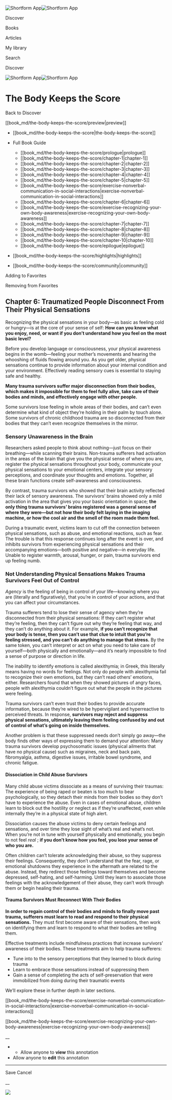 ![Shortform App](/img/logo.36a2399e.svg)![Shortform App](/img/logo-dark.70c1b072.svg)

Discover

Books

Articles

My library

Search

Discover

![Shortform App](/img/logo.36a2399e.svg)![Shortform App](/img/logo-dark.70c1b072.svg)

# The Body Keeps the Score

Back to Discover

[[book_md/the-body-keeps-the-score/preview|preview]]

  * [[book_md/the-body-keeps-the-score|the-body-keeps-the-score]]
  * Full Book Guide

    * [[book_md/the-body-keeps-the-score/prologue|prologue]]
    * [[book_md/the-body-keeps-the-score/chapter-1|chapter-1]]
    * [[book_md/the-body-keeps-the-score/chapter-2|chapter-2]]
    * [[book_md/the-body-keeps-the-score/chapter-3|chapter-3]]
    * [[book_md/the-body-keeps-the-score/chapter-4|chapter-4]]
    * [[book_md/the-body-keeps-the-score/chapter-5|chapter-5]]
    * [[book_md/the-body-keeps-the-score/exercise-nonverbal-communication-in-social-interactions|exercise-nonverbal-communication-in-social-interactions]]
    * [[book_md/the-body-keeps-the-score/chapter-6|chapter-6]]
    * [[book_md/the-body-keeps-the-score/exercise-recognizing-your-own-body-awareness|exercise-recognizing-your-own-body-awareness]]
    * [[book_md/the-body-keeps-the-score/chapter-7|chapter-7]]
    * [[book_md/the-body-keeps-the-score/chapter-8|chapter-8]]
    * [[book_md/the-body-keeps-the-score/chapter-9|chapter-9]]
    * [[book_md/the-body-keeps-the-score/chapter-10|chapter-10]]
    * [[book_md/the-body-keeps-the-score/epilogue|epilogue]]
  * [[book_md/the-body-keeps-the-score/highlights|highlights]]
  * [[book_md/the-body-keeps-the-score/community|community]]



Adding to Favorites 

Removing from Favorites 

## Chapter 6: Traumatized People Disconnect From Their Physical Sensations

Recognizing the physical sensations in your body—as basic as feeling cold or hungry—is at the core of your sense of self: **How can you know what you enjoy, need, or want if you don’t understand how you feel on the most basic level?**

Before you develop language or consciousness, your physical awareness begins in the womb—feeling your mother’s movements and hearing the whooshing of fluids flowing around you. As you get older, physical sensations continue to provide information about your internal condition and your environment. Effectively reading sensory cues is essential to staying safe and healthy.

**Many trauma survivors suffer major disconnection from their bodies, which makes it impossible for them to feel fully alive, take care of their bodies and minds, and effectively engage with other people.**

Some survivors lose feeling in whole areas of their bodies, and can’t even determine what kind of object they’re holding in their palm by touch alone. Some survivors of chronic childhood trauma are so disconnected from their bodies that they can’t even recognize themselves in the mirror.

### Sensory Unawareness in the Brain

Researchers asked people to think about nothing—just focus on their breathing—while scanning their brains. Non-trauma sufferers had activation in the areas of the brain that give you the physical sense of where you are, register the physical sensations throughout your body, communicate your physical sensations to your emotional centers, integrate your sensory perceptions, and coordinate your thoughts and emotions. Together, all these brain functions create self-awareness and consciousness.

By contrast, trauma survivors who showed that their brain activity reflected their lack of sensory awareness. The survivors’ brains showed only a mild activation in the area that gives you your basic orientation in space; **the only thing trauma survivors’ brains registered was a general sense of where they were—but not how their body felt laying in the imaging machine, or how the cool air and the smell of the room made them feel.**

During a traumatic event, victims learn to cut off the connection between physical sensations, such as abuse, and emotional reactions, such as fear. The trouble is that this response continues long after the event is over, and inhibits survivors from experiencing physical sensations and their accompanying emotions—both positive and negative—in everyday life. Unable to register warmth, arousal, hunger, or pain, trauma survivors end up feeling numb.

### Not Understanding Physical Sensations Makes Trauma Survivors Feel Out of Control

_Agency_ is the feeling of being in control of your life—knowing where you are (literally and figuratively), that you’re in control of your actions, and that you can affect your circumstances.

Trauma sufferers tend to lose their sense of agency when they’re disconnected from their physical sensations: If they can’t register what they’re feeling, then they can’t figure out why they’re feeling that way, and they can’t do anything about it. For example, **if you can’t recognize that your body is tense, then you can’t use that clue to intuit that you’re feeling stressed, and you can’t do anything to manage that stress.** By the same token, you can’t interpret or act on what you need to take care of yourself—both physically and emotionally—and it’s nearly impossible to find a sense of purpose or direction in life.

The inability to identify emotions is called alexithymia; in Greek, this literally means having no words for feelings. Not only do people with alexithymia fail to recognize their own emotions, but they can’t read others’ emotions, either. Researchers found that when they showed pictures of angry faces, people with alexithymia couldn’t figure out what the people in the pictures were feeling.

Trauma survivors can’t even trust their bodies to provide accurate information, because they’re wired to be hypervigilant and hyperreactive to perceived threats. In response, **survivors may reject and suppress physical sensations, ultimately leaving them feeling confused by and out of control of what’s going on inside themselves.**

Another problem is that these suppressed needs don’t simply go away—the body finds other ways of expressing them to demand your attention: Many trauma survivors develop psychosomatic issues (physical ailments that have no physical cause) such as migraines, neck and back pain, fibromyalgia, asthma, digestive issues, irritable bowel syndrome, and chronic fatigue.

#### Dissociation in Child Abuse Survivors

Many child abuse victims dissociate as a means of surviving their traumas: The experience of being raped or beaten is too much to bear psychologically, so they detach their minds from their bodies so they don’t have to experience the abuse. Even in cases of emotional abuse, children learn to block out the hostility or neglect as if they’re unaffected, even while internally they’re in a physical state of high alert.

Dissociation causes the abuse victims to deny certain feelings and sensations, and over time they lose sight of what’s real and what’s not. When you’re not in tune with yourself physically and emotionally, you begin to not feel _real_ ; **if you don’t know how you feel, you lose your sense of who you are.**

Often children can’t tolerate acknowledging their abuse, so they suppress their feelings. Consequently, they don’t understand that the fear, rage, or emotional shutdowns they experience in the aftermath are related to the abuse. Instead, they redirect those feelings toward themselves and become depressed, self-hating, and self-harming. Until they learn to associate those feelings with the acknowledgement of their abuse, they can’t work through them or begin healing their trauma.

#### Trauma Survivors Must Reconnect With Their Bodies

**In order to regain control of their bodies and minds to finally move past trauma, sufferers must learn to read and respond to their physical sensations.** They must first become aware of their sensations, then work on identifying them and learn to respond to what their bodies are telling them.

Effective treatments include mindfulness practices that increase survivors’ awareness of their bodies. These treatments aim to help trauma sufferers:

  * Tune into to the sensory perceptions that they learned to block during trauma
  * Learn to embrace those sensations instead of suppressing them
  * Gain a sense of completing the acts of self-preservation that were immobilized from doing during their traumatic events



We’ll explore these in further depth in later sections.

[[book_md/the-body-keeps-the-score/exercise-nonverbal-communication-in-social-interactions|exercise-nonverbal-communication-in-social-interactions]]

[[book_md/the-body-keeps-the-score/exercise-recognizing-your-own-body-awareness|exercise-recognizing-your-own-body-awareness]]

__

  *   * Allow anyone to **view** this annotation
  * Allow anyone to **edit** this annotation



* * *

Save Cancel

__




![](https://bat.bing.com/action/0?ti=56018282&Ver=2&mid=836fcd92-4036-4de4-88d3-79d2dcff4ce6&sid=1711133063fa11eebdec89a8b8ae3bbc&vid=171147a063fa11eea7440fcfeb230d96&vids=0&msclkid=N&pi=0&lg=en-US&sw=800&sh=600&sc=24&nwd=1&tl=Shortform%20%7C%20The%20Body%20Keeps%20the%20Score&p=https%3A%2F%2Fwww.shortform.com%2Fapp%2Fbook%2Fthe-body-keeps-the-score%2Fchapter-6&r=&lt=407&evt=pageLoad&sv=1&rn=351021)

